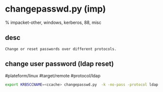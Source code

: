 # changepasswd.py (imp)

% impacket-other, windows, kerberos, 88, misc

## desc
```
Change or reset passwords over different protocols.
```


## change user password (ldap reset)
#plateform/linux  #target/remote  #protocol/ldap 
```bash
export KRB5CCNAME=<ccache> changepasswd.py  -k -no-pass -protocol ldap -reset -newpass '<password|Zaebuj12345+->' -dc-ip <domain_fqdn> <domain_fqdn>/<target_account>@<dc_fqdn>
```